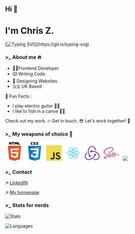## Hi 👋
# I'm Chris Z.

[![Typing SVG](https://readme-typing-svg.herokuapp.com?color=%237C3AED&size=30&lines=I+build+websites.)](https://git.io/typing-svg)
### >_ About me 🔥

* 👨‍💻Frontend Developer
* ⌨️ Writing Code
* 🎨 Designing Websites
* 🇬🇧 UK Based

🐗 Fun Facts :
* I play electric guitar 🎸🤘
* I like to fish in a canoe 🛶🎣

Check out my work. 🔥 Get in touch. 😎 Let's work together!  🤝

### >_ My weapons of choice 🧰

<p align="left"> 

<img src="https://raw.githubusercontent.com/github/explore/80688e429a7d4ef2fca1e82350fe8e3517d3494d/topics/html/html.png" height="60"/> 
<img src="https://raw.githubusercontent.com/github/explore/80688e429a7d4ef2fca1e82350fe8e3517d3494d/topics/css/css.png" height="60"/>&nbsp;
<img src="https://raw.githubusercontent.com/github/explore/80688e429a7d4ef2fca1e82350fe8e3517d3494d/topics/javascript/javascript.png" height="50"/>&nbsp;&nbsp;
<img src="https://raw.githubusercontent.com/github/explore/80688e429a7d4ef2fca1e82350fe8e3517d3494d/topics/react/react.png" height="50"/>&nbsp;&nbsp;
<img src="https://raw.githubusercontent.com/github/explore/80688e429a7d4ef2fca1e82350fe8e3517d3494d/topics/redux/redux.png" height="50"/>&nbsp;&nbsp;
<img src="https://raw.githubusercontent.com/github/explore/80688e429a7d4ef2fca1e82350fe8e3517d3494d/topics/sass/sass.png" height="50"/>&nbsp;&nbsp;
<img src="https://avatars.githubusercontent.com/u/5155369?s=200&v=4" height="50"/> 
 
 ### >_ Contact
 ↗️ [LinkedIN](https://www.linkedin.com/in/chrisZ85/)
 
 ↗️  [My homepage](https://chris-z.netlify.app/)


 ### >_ Stats for nerds

![Stats](https://github-readme-stats-chris-z-85.vercel.app/api?username=Chris-Z-85&count_private=true&show_icons=true&theme=midnight-purple)
 
![Languages](https://github-readme-stats-chris-z-85.vercel.app/api/top-langs/?username=Chris-Z-85&theme=midnight-purple&layout=compact)
